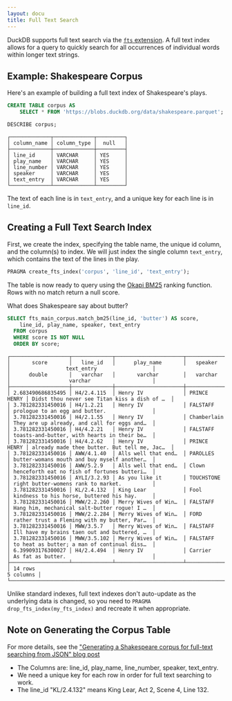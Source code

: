 ```yaml
---
layout: docu
title: Full Text Search
---
```


DuckDB supports full text search via the [`fts` extension](../../extensions/full_text_search).
A full text index allows for a query to quickly search for all occurrences of individual words within longer text strings.

## Example: Shakespeare Corpus

Here's an example of building a full text index of Shakespeare's plays.

```sql
CREATE TABLE corpus AS
    SELECT * FROM 'https://blobs.duckdb.org/data/shakespeare.parquet';
```

```sql
DESCRIBE corpus;
```

```text
┌─────────────┬─────────────┬─────────┐
│ column_name │ column_type │  null   │
├─────────────┼─────────────┼─────────┤
│ line_id     │ VARCHAR     │ YES     │
│ play_name   │ VARCHAR     │ YES     │
│ line_number │ VARCHAR     │ YES     │
│ speaker     │ VARCHAR     │ YES     │
│ text_entry  │ VARCHAR     │ YES     │
└─────────────┴─────────────┴─────────┘
```

The text of each line is in `text_entry`, and a unique key for each line is in `line_id`.

## Creating a Full Text Search Index

First, we create the index, specifying the table name, the unique id column, and the column(s) to index. We will just index the single column `text_entry`, which contains the text of the lines in the play.

```sql
PRAGMA create_fts_index('corpus', 'line_id', 'text_entry');
```

The table is now ready to query using the [Okapi BM25](https://en.wikipedia.org/wiki/Okapi_BM25) ranking function.  Rows with no match return a null score.

What does Shakespeare say about butter?

```sql
SELECT fts_main_corpus.match_bm25(line_id, 'butter') AS score,
    line_id, play_name, speaker, text_entry
  FROM corpus
  WHERE score IS NOT NULL
  ORDER BY score;
```

```text
┌───────────────────┬─────────────┬──────────────────────┬──────────────┬──────────────────────────────────────────────┐
│       score       │   line_id   │      play_name       │   speaker    │                  text_entry                  │
│      double       │   varchar   │       varchar        │   varchar    │                   varchar                    │
├───────────────────┼─────────────┼──────────────────────┼──────────────┼──────────────────────────────────────────────┤
│ 2.683490686835495 │ H4/2.4.115  │ Henry IV             │ PRINCE HENRY │ Didst thou never see Titan kiss a dish of …  │
│ 3.781282331450016 │ H4/1.2.21   │ Henry IV             │ FALSTAFF     │ prologue to an egg and butter.               │
│ 3.781282331450016 │ H4/2.1.55   │ Henry IV             │ Chamberlain  │ They are up already, and call for eggs and…  │
│ 3.781282331450016 │ H4/4.2.21   │ Henry IV             │ FALSTAFF     │ toasts-and-butter, with hearts in their be…  │
│ 3.781282331450016 │ H4/4.2.62   │ Henry IV             │ PRINCE HENRY │ already made thee butter. But tell me, Jac…  │
│ 3.781282331450016 │ AWW/4.1.40  │ Alls well that end…  │ PAROLLES     │ butter-womans mouth and buy myself another…  │
│ 3.781282331450016 │ AWW/5.2.9   │ Alls well that end…  │ Clown        │ henceforth eat no fish of fortunes butteri…  │
│ 3.781282331450016 │ AYLI/3.2.93 │ As you like it       │ TOUCHSTONE   │ right butter-womens rank to market.          │
│ 3.781282331450016 │ KL/2.4.132  │ King Lear            │ Fool         │ kindness to his horse, buttered his hay.     │
│ 3.781282331450016 │ MWW/2.2.260 │ Merry Wives of Win…  │ FALSTAFF     │ Hang him, mechanical salt-butter rogue! I …  │
│ 3.781282331450016 │ MWW/2.2.284 │ Merry Wives of Win…  │ FORD         │ rather trust a Fleming with my butter, Par…  │
│ 3.781282331450016 │ MWW/3.5.7   │ Merry Wives of Win…  │ FALSTAFF     │ Ill have my brains taen out and buttered, …  │
│ 3.781282331450016 │ MWW/3.5.102 │ Merry Wives of Win…  │ FALSTAFF     │ to heat as butter; a man of continual diss…  │
│ 6.399093176300027 │ H4/2.4.494  │ Henry IV             │ Carrier      │ As fat as butter.                            │
├───────────────────┴─────────────┴──────────────────────┴──────────────┴──────────────────────────────────────────────┤
│ 14 rows                                                                                                    5 columns │
└──────────────────────────────────────────────────────────────────────────────────────────────────────────────────────┘
```

Unlike standard indexes, full text indexes don't auto-update as the underlying data is changed, so you need to `PRAGMA drop_fts_index(my_fts_index)` and recreate it when appropriate.

## Note on Generating the Corpus Table

For more details, see the ["Generating a Shakespeare corpus for full-text searching from JSON" blog post](https://duckdb.blogspot.com/2023/04/generating-shakespeare-corpus-for-full.html)
* The Columns are: line_id, play_name, line_number, speaker, text_entry.
* We need a unique key for each row in order for full text searching to work.
* The line_id "KL/2.4.132" means King Lear, Act 2, Scene 4, Line 132.

